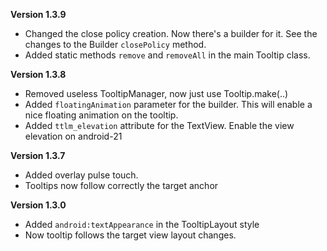 
**Version 1.3.9**
* Changed the close policy creation. Now there's a builder for it. See the changes to the Builder `closePolicy` method.
* Added static methods `remove` and `removeAll` in the main Tooltip class.

**Version 1.3.8**

* Removed useless TooltipManager, now just use Tooltip.make(..)
* Added `floatingAnimation` parameter for the builder. This will enable a nice floating animation on the tooltip.
* Added `ttlm_elevation` attribute for the TextView. Enable the view elevation on android-21

**Version 1.3.7**

* Added overlay pulse touch.
* Tooltips now follow correctly the target anchor

**Version 1.3.0**

* Added `android:textAppearance` in the TooltipLayout style
* Now tooltip follows the target view layout changes.
